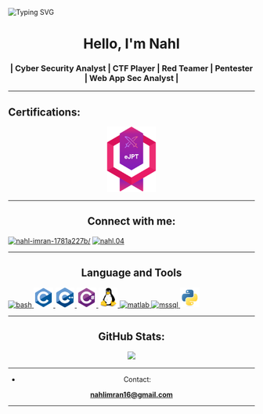 
![Typing SVG](https://readme-typing-svg.herokuapp.com?font=Press+Start+2P&color=%2336BCF7&vCenter=true&height=35&lines=%23+Cyber+Security+Analyst;%E2%9C%93+Pentester;%E2%9C%93+CTF+Player+;%E2%9C%93+Red+Teamer+;%E2%9C%93+Web+Exploitation)

<h1 align="center">Hello, I'm Nahl</h1>
<h3 align="center">| Cyber Security Analyst | CTF Player | Red Teamer | Pentester | Web App Sec Analyst |</h3>

---

## Certifications:
<div style="text-align: center;">
    <img src="eJPT.png" alt="eJPT" width="100">

---

## Connect with me:
<p align="left">
<a href="https://linkedin.com/in/nahl-imran-1781a227b/" target="blank"><img align="center" src="https://raw.githubusercontent.com/rahuldkjain/github-profile-readme-generator/master/src/images/icons/Social/linked-in-alt.svg" alt="nahl-imran-1781a227b/" height="30" width="40" /></a>
<a href="https://discord.com/users/1078160345375453225" target="blank"><img align="center" src="https://raw.githubusercontent.com/rahuldkjain/github-profile-readme-generator/master/src/images/icons/Social/discord.svg" alt="nahl.04" height="30" width="40" /></a>
</p>

---

## Language and Tools
<p align="left"> <a href="https://www.gnu.org/software/bash/" target="_blank" rel="noreferrer"> <img src="https://www.vectorlogo.zone/logos/gnu_bash/gnu_bash-icon.svg" alt="bash" width="40" height="40"/> </a> <a href="https://www.cprogramming.com/" target="_blank" rel="noreferrer"> <img src="https://raw.githubusercontent.com/devicons/devicon/master/icons/c/c-original.svg" alt="c" width="40" height="40"/> </a> <a href="https://www.w3schools.com/cpp/" target="_blank" rel="noreferrer"> <img src="https://raw.githubusercontent.com/devicons/devicon/master/icons/cplusplus/cplusplus-original.svg" alt="cplusplus" width="40" height="40"/> </a> <a href="https://www.w3schools.com/cs/" target="_blank" rel="noreferrer"> <img src="https://raw.githubusercontent.com/devicons/devicon/master/icons/csharp/csharp-original.svg" alt="csharp" width="40" height="40"/> </a> </a> <a href="https://www.linux.org/" target="_blank" rel="noreferrer"> <img src="https://raw.githubusercontent.com/devicons/devicon/master/icons/linux/linux-original.svg" alt="linux" width="40" height="40"/> </a> <a href="https://www.mathworks.com/" target="_blank" rel="noreferrer"> <img src="https://upload.wikimedia.org/wikipedia/commons/2/21/Matlab_Logo.png" alt="matlab" width="40" height="40"/> </a> <a href="https://www.microsoft.com/en-us/sql-server" target="_blank" rel="noreferrer"> <img src="https://www.svgrepo.com/show/303229/microsoft-sql-server-logo.svg" alt="mssql" width="40" height="40"/> </a> <a href="https://www.python.org" target="_blank" rel="noreferrer"> <img src="https://raw.githubusercontent.com/devicons/devicon/master/icons/python/python-original.svg" alt="python" width="40" height="40"/> </a> </p>

---

## GitHub Stats:
![](https://github-readme-stats.vercel.app/api/top-langs/?username=nahl16&theme=radical&hide_border=false&include_all_commits=false&count_private=false&layout=compact)

---

- Contact:

 **nahlimran16@gmail.com**

---
